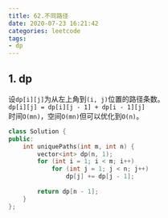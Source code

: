 ```yaml
---
title: 62.不同路径
date: 2020-07-23 16:21:42
categories: leetcode
tags: 
- dp
---
```

## 1. dp
设`dp[i][j]`为从左上角到`(i, j)`位置的路径条数。  
`dp[i][j] = dp[i][j - 1] + dp[i - 1][j]`  
时间`O(mn)`，空间`O(mn)`但可以优化到`O(n)`。  
```cpp
class Solution {
public:
    int uniquePaths(int m, int n) {
        vector<int> dp(n, 1);
        for (int i = 1; i < m; i++) 
            for (int j = 1; j < n; j++)
                dp[j] += dp[j - 1];
        
        return dp[n - 1];
    }
};
```